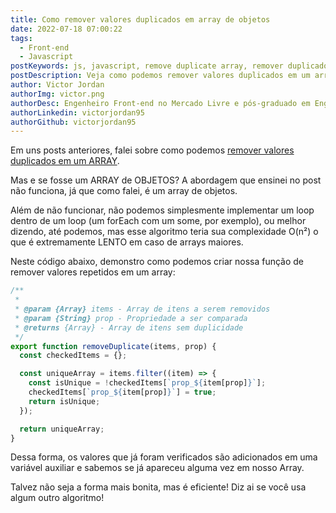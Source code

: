 ```yaml
---
title: Como remover valores duplicados em array de objetos
date: 2022-07-18 07:00:22
tags:
  - Front-end
  - Javascript
postKeywords: js, javascript, remove duplicate array, remover duplicados, uniq without lodash, array unico, lodash
postDescription: Veja como podemos remover valores duplicados em um array de objetos do javascript sem lodash, com javascript puro!
author: Victor Jordan
authorImg: victor.png
authorDesc: Engenheiro Front-end no Mercado Livre e pós-graduado em Engenharia de Software pela PUC-MG e formado em Banco de Dados pela Fatec, apaixonado por usabilidade, performance e UX!
authorLinkedin: victorjordan95
authorGithub: victorjordan95
---
```


Em uns posts anteriores, falei sobre como podemos [remover valores duplicados em um ARRAY](https://backefront.com.br/removendo-valores-duplicados-array/).

Mas e se fosse um ARRAY de OBJETOS? A abordagem que ensinei no post não funciona, já que como falei, é um array de objetos. 

Além de não funcionar, não podemos simplesmente implementar um loop dentro de um loop (um forEach com um some, por exemplo), ou melhor dizendo, até podemos, mas esse algoritmo teria sua complexidade O(n²) o que é extremamente LENTO em caso de arrays maiores. 

Neste código abaixo, demonstro como podemos criar nossa função de remover valores repetidos em um array: 

<!-- more -->

```javascript
/**
 *
 * @param {Array} items - Array de itens a serem removidos
 * @param {String} prop - Propriedade a ser comparada
 * @returns {Array} - Array de itens sem duplicidade
 */
export function removeDuplicate(items, prop) {
  const checkedItems = {};

  const uniqueArray = items.filter((item) => {
    const isUnique = !checkedItems[`prop_${item[prop]}`];
    checkedItems[`prop_${item[prop]}`] = true;
    return isUnique;
  });

  return uniqueArray;
}
```

Dessa forma, os valores que já foram verificados são adicionados em uma variável auxiliar e sabemos se já apareceu alguma vez em nosso Array.

Talvez não seja a forma mais bonita, mas é eficiente! 
Diz ai se você usa algum outro algoritmo!
